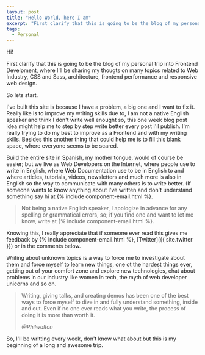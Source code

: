 ```yaml
---
layout: post
title: "Hello World, here I am"
excerpt: "First clarify that this is going to be the blog of my personal trip into Frontend Develpment, where I'll be sharing my thougts on many topics related to Web Industry, CSS and Sass, architecture, frontend performance and responsive web design."
tags:
  - Personal
---
```


Hi!

First clarify that this is going to be the blog of my personal trip into Frontend Develpment, where I'll be sharing my thougts on many topics related to Web Industry, CSS and Sass, architecture, frontend performance and responsive web design.

So lets start.

I've built this site is because I have a problem, a big one and I want to fix it. Really like is to improve my writing skills due to, I am not a native English speaker and think I don't write well enought so, this one week blog post idea might help me to step by step write better every post I'll publish. I'm really trying to do my best to improve as a Frontend and with my writing skills. Besides this another thing that could help me is to fill this blank space, where everyone seems to be scared.

Build the entire site in Spanish, my mother tongue, would of course be easier; but we live as Web Developers on the Internet, where people use to write in English, where Web Documentation use to be in English to and where articles, tutorials, videos, newsletters and much more is also in English so the way to communicate with many others is to write better. (If someone wants to know anything about I've written and don't understand something say hi at {% include component-email.html %}.

  <blockquote class="">
    <span>Not being a native English speaker, I apologize in advance for any spelling or grammatical errors, so; if you find one and want to let me know, write at {% include component-email.html %}.
    </span>
  </blockquote>

Knowing this, I really appreciate that if someone ever read this gives me feedback by {% include component-email.html %}, [Twitter]({{ site.twitter }}) or in the comments below.

Writing about unknown topics is a way to force me to investigate about them and force myself to learn new things, one ot the hardest things ever, getting out of your comfort zone and explore new technologies, chat about problems in our industry like women in tech, the myth of web developer unicorns and so on.

  <blockquote class="">
    <p>
      Writing, giving talks, and creating demos has been one of the best ways to force myself to dive in and fully understand something, inside and out. Even if no one ever reads what you write, the process of doing it is more than worth it.
    </p>
    <cite>@Philwalton</cite>
  </blockquote>

So, I'll be writting every week, don't know what about but this is my beginning of a long and awesome trip.
